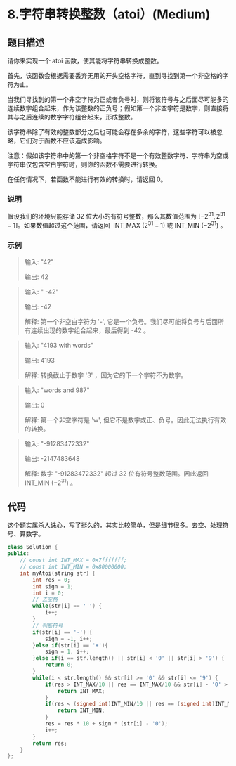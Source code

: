 # 8.字符串转换整数（atoi）(Medium)

## 题目描述

请你来实现一个 atoi 函数，使其能将字符串转换成整数。

首先，该函数会根据需要丢弃无用的开头空格字符，直到寻找到第一个非空格的字符为止。

当我们寻找到的第一个非空字符为正或者负号时，则将该符号与之后面尽可能多的连续数字组合起来，作为该整数的正负号；假如第一个非空字符是数字，则直接将其与之后连续的数字字符组合起来，形成整数。

该字符串除了有效的整数部分之后也可能会存在多余的字符，这些字符可以被忽略，它们对于函数不应该造成影响。

注意：假如该字符串中的第一个非空格字符不是一个有效整数字符、字符串为空或字符串仅包含空白字符时，则你的函数不需要进行转换。

在任何情况下，若函数不能进行有效的转换时，请返回 0。

### 说明

假设我们的环境只能存储 32 位大小的有符号整数，那么其数值范围为 $[−2^31,  2^31 − 1]$。如果数值超过这个范围，请返回  INT_MAX ($2^31 − 1$) 或 INT_MIN ($−2^31$) 。

### 示例

> 输入: "42"
> 
> 输出: 42

> 输入: "   -42"
> 
> 输出: -42
> 
> 解释: 第一个非空白字符为 '-', 它是一个负号。我们尽可能将负号与后面所有连续出现的数字组合起来，最后得到 -42 。

> 输入: "4193 with words"
> 
> 输出: 4193
> 
> 解释: 转换截止于数字 '3' ，因为它的下一个字符不为数字。

> 输入: "words and 987"
> 
> 输出: 0
> 
> 解释: 第一个非空字符是 'w', 但它不是数字或正、负号。因此无法执行有效的转换。

> 输入: "-91283472332"
> 
> 输出: -2147483648
> 
> 解释: 数字 "-91283472332" 超过 32 位有符号整数范围。因此返回 INT_MIN ($−2^31$) 。

## 代码

这个题实属杀人诛心，写了挺久的，其实比较简单，但是细节很多。去空、处理符号、算数字。

```c++
class Solution {
public:
    // const int INT_MAX = 0x7fffffff;
    // const int INT_MIN = 0x80000000;
    int myAtoi(string str) {
        int res = 0;
        int sign = 1;
        int i = 0;
        // 去空格
        while(str[i] == ' ') {
            i++;
        }
        // 判断符号
        if(str[i] == '-') {
            sign = -1, i++;
        }else if(str[i] == '+'){
            sign = 1, i++;
        }else if(i == str.length() || str[i] < '0' || str[i] > '9') {
            return 0;
        }
        while(i < str.length() && str[i] >= '0' && str[i] <= '9') {
            if(res > INT_MAX/10 || res == INT_MAX/10 && str[i] - '0' > 7) {
                return INT_MAX;
            }
            if(res < (signed int)INT_MIN/10 || res == (signed int)INT_MIN/10 && str[i] - '0' > 8) {
                return INT_MIN;
            }
            res = res * 10 + sign * (str[i] - '0');
            i++;
        }
        return res;
    }
};
```